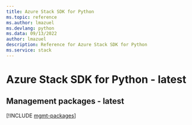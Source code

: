 ```yaml
---
title: Azure Stack SDK for Python
ms.topic: reference
ms.author: lmazuel
ms.devlang: python
ms.data: 09/13/2022
author: lmazuel
description: Reference for Azure Stack SDK for Python
ms.service: stack
---
```

# Azure Stack SDK for Python - latest

## Management packages - latest
[!INCLUDE [mgmt-packages](stack-mgmt-index.md)]